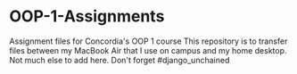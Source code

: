 # OOP-1-Assignments
Assignment files for Concordia's OOP 1 course
This repository is to transfer files between my MacBook Air that I use on campus and my home desktop.
Not much else to add here.
Don't forget #django_unchained
